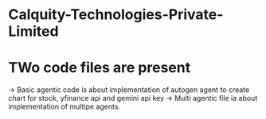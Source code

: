 # Calquity-Technologies-Private-Limited
# TWo code files are present
-> Basic agentic code is about implementation of autogen agent to create chart for stock, yfinance api and gemini api key
-> Multi agentic file ia about implementation of multipe agents.
